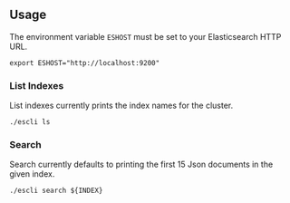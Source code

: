 ## Usage

The environment variable `ESHOST` must be set to your Elasticsearch HTTP URL.

```
export ESHOST="http://localhost:9200"
```

### List Indexes

List indexes currently prints the index names for the cluster.

```
./escli ls
```

### Search

Search currently defaults to printing the first 15 Json documents in the given
index.

```
./escli search ${INDEX}
```